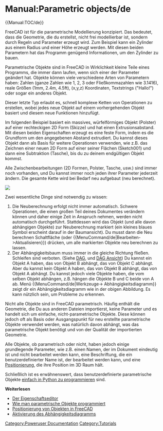 # Manual:Parametric objects/de






{{Manual:TOC/de}}

FreeCAD ist für die parametrische Modellierung konzipiert. Das bedeutet, dass die Geometrie, die du erstellst, nicht frei modellierbar ist, sondern durch Regeln und Parameter erzeugt wird. Zum Beispiel kann ein Zylinder aus einem Radius und einer Höhe erzeugt werden. Mit diesen beiden Parametern hat das Programm genügend Informationen, um den Zylinder zu bauen.

Parametrische Objekte sind in FreeCAD in Wirklichkeit kleine Teile eines Programms, die immer dann laufen, wenn sich einer der Parameter geändert hat. Objekte können viele verschiedene Arten von Parametern haben: Zahlen (ganze Zahlen wie 1, 2, 3 oder Fließkommazahlen wie 3.1416), reale Größen (1mm, 2.4m, 4.5ft), (x,y,z) Koordinaten, Textstrings (\"Hallo!\") oder sogar ein anderes Objekt.

Dieser letzte Typ erlaubt es, schnell komplexe Ketten von Operationen zu erstellen, wobei jedes neue Objekt auf einem vorhergehenden Objekt basiert und diesem neue Funktionen hinzufügt.

Im folgenden Beispiel basiert ein massives, würfelförmiges Objekt (Polster) auf einer rechteckigen 2D Form (Skizze) und hat einen Extrusionsabstand. Mit diesen beiden Eigenschaften erzeugt es eine feste Form, indem es die Grundform um den angegebenen Abstand extrudiert. Du kannst dieses Objekt dann als Basis für weitere Operationen verwenden, wie z.B. das Zeichnen einer neuen 2D Form auf einer seiner Flächen (Sketch001) und dann eine Subtraktion (Tasche), bis du zu deinem endgültigen Objekt kommst.

Alle Zwischenbearbeitungen (2D Formen, Polster, Tasche, usw.) sind immer noch vorhanden, und Du kannst immer noch jeden ihrer Parameter jederzeit ändern. Die gesamte Kette wird bei Bedarf neu aufgebaut (neu berechnet).

![](images/Parametric_objects.jpg )

Zwei wesentliche Dinge sind notwendig zu wissen:

1.  Die Neuberechnung erfolgt nicht immer automatisch. Schwere Operationen, die einen großen Teil deines Dokumentes verändern können und daher einige Zeit in Anspruch nehmen, werden nicht automatisch durchgeführt. Stattdessen wird das Objekt (und alle davon abhängigen Objekte) zur Neuberechnung markiert (ein kleines blaues Symbol erscheint darauf in der Baumansicht). Du musst dann die Neu berechnen Schaltfläche (oder {{MenuCommand/de|Bearbeiten->Aktualisieren}}) drücken, um alle markierten Objekte neu berechnen zu lassen.
2.  Der Abhängigkeitsbaum muss immer in die gleiche Richtung fließen. Schleifen sind verboten. (Siehe [DAG](Glossary#Directed_Acyclic_Graph.md), und [DAG Ansicht](DAG_view/de.md)) Du kannst ein Objekt A haben, das von Objekt B abhängt, das von Objekt C abhängt. Aber du kannst kein Objekt A haben, das von Objekt B abhängt, das von Objekt A abhängt. Du kannst jedoch viele Objekte haben, die vom selben Objekt abhängen, z.B. hängen die Objekte B und C beide von A ab. Menü {{MenuCommand/de|Werkzeuge-> Abhängigkeitsdiagramm}} zeigt dir ein Abhängigkeitsdiagramm wie in der obigen Abbildung. Es kann nützlich sein, um Probleme zu erkennen.

Nicht alle Objekte sind in FreeCAD parametrisch. Häufig enthält die Geometrie, die Du aus anderen Dateien importierst, keine Parameter und es handelt sich um einfache, nicht-parametrische Objekte. Diese können jedoch oft als Basis oder Ausgangspunkt für neu erstellte parametrische Objekte verwendet werden, was natürlich davon abhängt, was das parametrische Objekt benötigt und von der Qualität der importierten Geometrie.

Alle Objekte, ob parametrisch oder nicht, haben jedoch einige grundlegende Parameter, wie z.B. einen Namen, der im Dokument eindeutig ist und nicht bearbeitet werden kann, eine Beschriftung, die ein benutzerdefinierter Name ist, der bearbeitet werden kann, und eine [Positionierung](placement/de.md), die ihre Position im 3D Raum hält.

Schließlich ist es erwähnenswert, dass benutzerdefinierte parametrische Objekte [einfach in Python zu programmieren](Scripted_objects/de.md) sind.

**Weiterlesen**

-   [Der Eigenschaftseditor](Property_editor/de.md)
-   [Wie man parametrische Objekte programmiert](Scripted_objects/de.md)
-   [Positionierung von Objekten in FreeCAD](Placement/de.md)
-   [Aktivierung des Abhängigkeitsdiagramms](Std_DependencyGraph/de.md)




[Category:Poweruser Documentation](Category:Poweruser_Documentation.md) [Category:Tutorials](Category:Tutorials.md)
